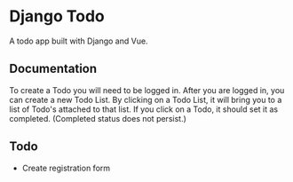 # Django Todo

A todo app built with Django and Vue.


## Documentation

To create a Todo you will need to be logged in.  After you are logged in, you can create a new Todo List.  By clicking on a Todo List, it will bring you to a list of Todo's attached to that list.  If you click on a Todo, it should set it as completed.  (Completed status does not persist.)

## Todo
- Create registration form

